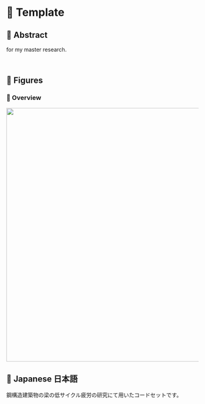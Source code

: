 # 💖 Template

## 🌟 Abstract

for my master research.








<br>

## 🌟 Figures

### 🎇 Overview

<img name="" src="https://github.com/aki32/aki32-utilities/raw/main/9_Assets/Images/80A_Overview.jpg" width="666">












<br>

## 🌟 Japanese 日本語

鋼構造建築物の梁の低サイクル疲労の研究にて用いたコードセットです。
